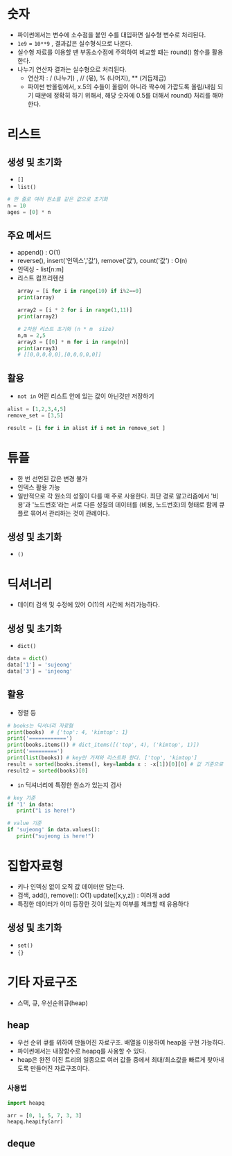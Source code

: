 # 숫자
- 파이썬에서는 변수에 소수점을 붙인 수를 대입하면 실수형 변수로 처리된다.
- `1e9` = `10**9` , 결과값은 실수형식으로 나온다.
- 실수형 자료를 이용할 땐 부동소수점에 주의하여 비교할 떄는 round() 함수를 활용한다.
- 나누기 연산자 결과는 실수형으로 처리된다. 
  - 연산자 : / (나누기) , // (몫), % (나머지), ** (거듭제곱)
  - 파이썬 반올림에서, x.5의 수들이 올림이 아니라 짝수에 가깝도록 올림/내림 되기 때문에 정확히 하기 위해서,
    해당 숫자에 0.5를 더해서 round() 처리를 해야한다.

# 리스트 
## 생성 및 초기화
- `[]` 
- `list()`
```python
# 한 줄로 여러 원소를 같은 값으로 초기화
n = 10
ages = [0] * n
```
## 주요 메서드  
- append() : O(1)
- reverse(), insert('인덱스','값'), remove('값'), count('값') : O(n)
- 인덱싱 - list[n:m]
- 리스트 컴프리헨션
  ```python
  array = [i for i in range(10) if i%2==0]
  print(array)
  
  array2 = [i * 2 for i in range(1,11)]
  print(array2)
  
  # 2차원 리스트 초기화 (n * m  size) 
  n,m = 2,5
  array3 = [[0] * m for i in range(n)]
  print(array3)
  # [[0,0,0,0,0],[0,0,0,0,0]]
  ```
  
## 활용 
- `not in` 어떤 리스트 안에 있는 값이 아닌것만 저장하기
```python
alist = [1,2,3,4,5]
remove_set = [3,5]

result = [i for i in alist if i not in remove_set ]
```

# 튜플
- 한 번 선언된 값은 변경 불가 
- 인덱스 활용 가능
- 일반적으로 각 원소의 성질이 다를 때 주로 사용한다. 
  최단 경로 알고리즘에서 '비용'과 '노드번호'라는 서로 다른 성질의 데이터를 (비용, 노드번호)의 형태로 함께 큐플로 묶어서 관리하는 것이 관례이다.
## 생성 및 초기화
- `()`

# 딕셔너리
- 데이터 검색 및 수정에 있어 O(1)의 시간에 처리가능하다. 
## 생성 및 초기화
- `dict()`
```python
data = dict()
data['1'] = 'sujeong'
data['3'] = 'injeong'
```
## 활용
- 정렬 등 
```python
# books는 딕셔너리 자료혐
print(books)  # {'top': 4, 'kimtop': 1}
print('============')
print(books.items()) # dict_items([('top', 4), ('kimtop', 1)])
print('=========')
print(list(books)) # key만 가져와 리스트화 한다. ['top', 'kimtop']
result = sorted(books.items(), key=lambda x : -x[1])[0][0] # 값 기준으로 정렬하기
result2 = sorted(books)[0]
```
- `in` 딕셔너리에 특정한 원소가 있는지 검사
```python
# key 기준
if '1' in data:
   print("1 is here!")

# value 기준
if 'sujeong' in data.values():
   print("sujeong is here!")
```

# 집합자료형
- 키나 인덱싱 없이 오직 값 데이터만 담는다. 
- 검색, add(), remove(): O(1)
  update([x,y,z]) : 여러개 add
- 특정한 데이터가 이미 등장한 것이 있는지 여부를 체크할 때 유용하다 
## 생성 및 초기화
- `set()`
- `{}`

# 기타 자료구조
- 스택, 큐, 우선순위큐(heap)
## heap
- 우선 순위 큐를 위하여 만들어진 자료구조. 배열을 이용하여 heap을 구현 가능하다.
- 파이썬에서는 내장함수로 heapq를 사용할 수 있다.
- heap은 완전 이진 트리의 일종으로 여러 값들 중에서 최대/최소값을 빠르게 찾아내도록 만들어진 자료구조이다. 

### 사용법
```python
import heapq

arr = [0, 1, 5, 7, 3, 3]
heapq.heapify(arr)
```


## deque